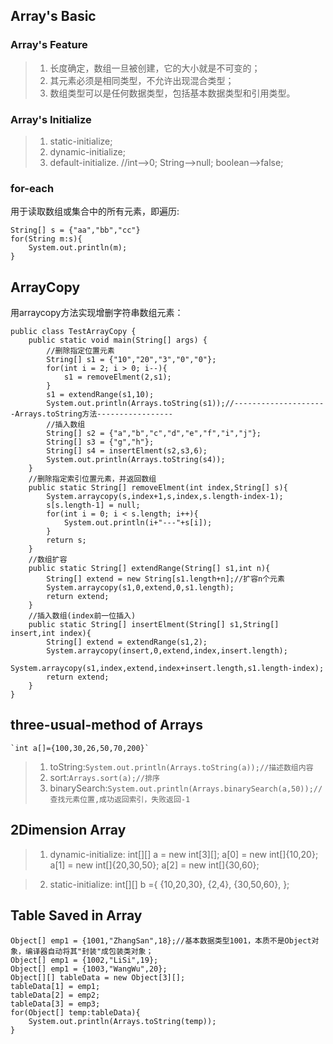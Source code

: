 ## Array's Basic

### Array's Feature

>1. 长度确定，数组一旦被创建，它的大小就是不可变的；
>2. 其元素必须是相同类型，不允许出现混合类型；
>3. 数组类型可以是任何数据类型，包括基本数据类型和引用类型。

### Array's Initialize

>1. static-initialize;
>2. dynamic-initialize;
>3. default-initialize.     //int-->0; String-->null; boolean-->false;

### for-each

用于读取数组或集合中的所有元素，即遍历:    
        
    String[] s = {"aa","bb","cc"}
    for(String m:s){
        System.out.println(m);
    }


## ArrayCopy

用arraycopy方法实现增删字符串数组元素：

    public class TestArrayCopy {
        public static void main(String[] args) {
            //删除指定位置元素
            String[] s1 = {"10","20","3","0","0"};
            for(int i = 2; i > 0; i--){
                s1 = removeElment(2,s1);
            }
            s1 = extendRange(s1,10);
            System.out.println(Arrays.toString(s1));//---------------------Arrays.toString方法-----------------
            //插入数组
            String[] s2 = {"a","b","c","d","e","f","i","j"};
            String[] s3 = {"g","h"};
            String[] s4 = insertElment(s2,s3,6);
            System.out.println(Arrays.toString(s4));
        }
        //删除指定索引位置元素，并返回数组
        public static String[] removeElment(int index,String[] s){
            System.arraycopy(s,index+1,s,index,s.length-index-1);
            s[s.length-1] = null;
            for(int i = 0; i < s.length; i++){
                System.out.println(i+"---"+s[i]);
            }
            return s;
        }
        //数组扩容
        public static String[] extendRange(String[] s1,int n){
            String[] extend = new String[s1.length+n];//扩容n个元素
            System.arraycopy(s1,0,extend,0,s1.length);
            return extend;
        }
        //插入数组(index前一位插入)
        public static String[] insertElment(String[] s1,String[] insert,int index){
            String[] extend = extendRange(s1,2);
            System.arraycopy(insert,0,extend,index,insert.length);
            System.arraycopy(s1,index,extend,index+insert.length,s1.length-index);
            return extend;
        }
    }


## three-usual-method of Arrays

    `int a[]={100,30,26,50,70,200}`

>1. toString:`System.out.println(Arrays.toString(a));//描述数组内容`
>2. sort:`Arrays.sort(a);//排序`
>3. binarySearch:`System.out.println(Arrays.binarySearch(a,50));//查找元素位置,成功返回索引，失败返回-1`


## 2Dimension Array

>1. dynamic-initialize:
    int[][] a = new int[3][];
    a[0] = new int[]{10,20};
    a[1] = new int[]{20,30,50};
    a[2] = new int[]{30,60};

>2. static-initialize:
    int[][] b ={
        {10,20,30},
        {2,4},
        {30,50,60},
    };


## Table Saved in Array

    Object[] emp1 = {1001,"ZhangSan",18};//基本数据类型1001，本质不是Object对象，编译器自动将其"封装"成包装类对象；
    Object[] emp1 = {1002,"LiSi",19};
    Object[] emp1 = {1003,"WangWu",20};
    Object[][] tableData = new Object[3][];
    tableData[1] = emp1;
    tableData[2] = emp2;
    tableData[3] = emp3;
    for(Object[] temp:tableData){
        System.out.println(Arrays.toString(temp));
    }
